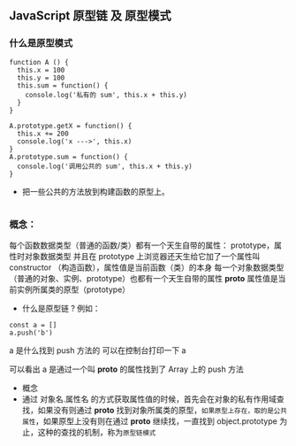 ## JavaScript 原型链 及 原型模式
### 什么是原型模式
```
function A () {
  this.x = 100
  this.y = 100
  this.sum = function() {
    console.log('私有的 sum', this.x + this.y)
  }
}

A.prototype.getX = function() {
  this.x += 200
  console.log('x --->', this.x)
}
A.prototype.sum = function() {
  console.log('调用公共的 sum', this.x + this.y)
}
```
- 把一些公共的方法放到构建函数的原型上。

```
```
### 概念：
每个函数数据类型（普通的函数/类）都有一个天生自带的属性： prototype，属性时对象数据类型
并且在 prototype 上浏览器还天生给它加了一个属性叫 constructor （构造函数），属性值是当前函数（类）的本身
每一个对象数据类型（普通的对象、实例、prototype）也都有一个天生自带的属性 __proto__ 属性值是当前实例所属类的原型（prototype）


- 什么是原型链 ?
例如：
```
const a = []
a.push('b')
```
a 是什么找到 push 方法的
可以在控制台打印一下 a 

可以看出 a 是通过一个叫 __proto__ 的属性找到了 Array 上的 push 方法
- 概念
- 通过 对象名.属性名 的方式获取属性值的时候，首先会在对象的私有作用域查找，如果没有则通过 __proto__ 找到对象所属类的原型，```如果原型上存在，取的是公共属性```，如果原型上没有则在通过 __proto__ 继续找，一直找到 object.prototype 为止，这种的查找的机制，称为``原型链模式``


